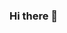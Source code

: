 ### Hi there 👋

<!--
**elizablok/elizablok** is a ✨ _special_ ✨ repository because its `README.md` (this file) appears on your GitHub profile.

icon = "linkedin"
icon_pack = "fa"
link = "//linkedin.com/in/elizaveta-lenskaya"
